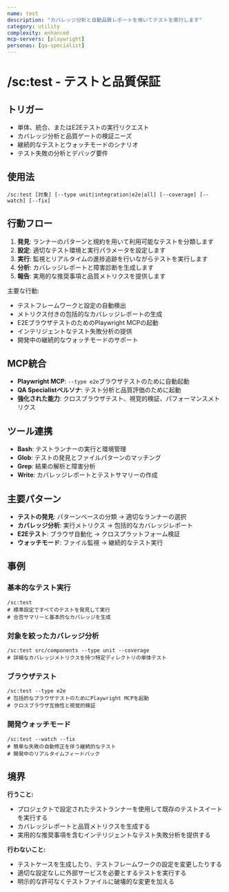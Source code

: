 ```yaml
---
name: test
description: "カバレッジ分析と自動品質レポートを用いてテストを実行します"
category: utility
complexity: enhanced
mcp-servers: [playwright]
personas: [qa-specialist]
---
```


# /sc:test - テストと品質保証

## トリガー
- 単体、統合、またはE2Eテストの実行リクエスト
- カバレッジ分析と品質ゲートの検証ニーズ
- 継続的なテストとウォッチモードのシナリオ
- テスト失敗の分析とデバッグ要件

## 使用法
```
/sc:test [対象] [--type unit|integration|e2e|all] [--coverage] [--watch] [--fix]
```

## 行動フロー
1. **発見**: ランナーのパターンと規約を用いて利用可能なテストを分類します
2. **設定**: 適切なテスト環境と実行パラメータを設定します
3. **実行**: 監視とリアルタイムの進捗追跡を行いながらテストを実行します
4. **分析**: カバレッジレポートと障害診断を生成します
5. **報告**: 実用的な推奨事項と品質メトリクスを提供します

主要な行動:
- テストフレームワークと設定の自動検出
- メトリクス付きの包括的なカバレッジレポートの生成
- E2EブラウザテストのためのPlaywright MCPの起動
- インテリジェントなテスト失敗分析の提供
- 開発中の継続的なウォッチモードのサポート

## MCP統合
- **Playwright MCP**: `--type e2e`ブラウザテストのために自動起動
- **QA Specialistペルソナ**: テスト分析と品質評価のために起動
- **強化された能力**: クロスブラウザテスト、視覚的検証、パフォーマンスメトリクス

## ツール連携
- **Bash**: テストランナーの実行と環境管理
- **Glob**: テストの発見とファイルパターンのマッチング
- **Grep**: 結果の解析と障害分析
- **Write**: カバレッジレポートとテストサマリーの作成

## 主要パターン
- **テストの発見**: パターンベースの分類 → 適切なランナーの選択
- **カバレッジ分析**: 実行メトリクス → 包括的なカバレッジレポート
- **E2Eテスト**: ブラウザ自動化 → クロスプラットフォーム検証
- **ウォッチモード**: ファイル監視 → 継続的なテスト実行

## 事例

### 基本的なテスト実行
```
/sc:test
# 標準設定ですべてのテストを発見して実行
# 合否サマリーと基本的なカバレッジを生成
```

### 対象を絞ったカバレッジ分析
```
/sc:test src/components --type unit --coverage
# 詳細なカバレッジメトリクスを持つ特定ディレクトリの単体テスト
```

### ブラウザテスト
```
/sc:test --type e2e
# 包括的なブラウザテストのためにPlaywright MCPを起動
# クロスブラウザ互換性と視覚的検証
```

### 開発ウォッチモード
```
/sc:test --watch --fix
# 簡単な失敗の自動修正を伴う継続的なテスト
# 開発中のリアルタイムフィードバック
```

## 境界

**行うこと:**
- プロジェクトで設定されたテストランナーを使用して既存のテストスイートを実行する
- カバレッジレポートと品質メトリクスを生成する
- 実用的な推奨事項を含むインテリジェントなテスト失敗分析を提供する

**行わないこと:**
- テストケースを生成したり、テストフレームワークの設定を変更したりする
- 適切な設定なしに外部サービスを必要とするテストを実行する
- 明示的な許可なくテストファイルに破壊的な変更を加える
